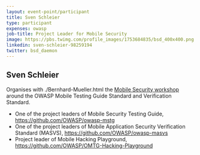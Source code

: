 ```yaml
---
layout: event-point/participant
title: Sven Schleier
type: participant
expenses: owasp
job-title: Project Leader for Mobile Security
image: https://pbs.twimg.com/profile_images/1753684835/bsd_400x400.png
linkedin: sven-schleier-98259194
twitter: bsd_daemon
---
```


## Sven Schleier

Organises with ./Bernhard-Mueller.html the [Mobile Security workshop](../Working-Sessions/Mobile-Security.html) around the OWASP Mobile Testing Guide Standard and Verification Standard. 

* One of the project leaders of Mobile Security Testing Guide, https://github.com/OWASP/owasp-mstg
* One of the project leaders of Mobile Application Security Verification Standard (MASVS), https://github.com/OWASP/owasp-masvs
* Project leader of Mobile Hacking Playground, https://github.com/OWASP/OMTG-Hacking-Playground
